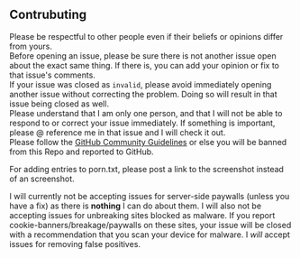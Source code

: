 ## Contrubuting
Please be respectful to other people even if their beliefs or opinions differ from yours. <br/>
Before opening an issue, please be sure there is not another issue open about the exact same thing. If there is, you can add your opinion or fix to that issue's comments. <br/>
If your issue was closed as `invalid`, please avoid immediately opening another issue without correcting the problem. Doing so will result in that issue being closed as well. <br/>
Please understand that I am only one person, and that I will not be able to respond to or correct your issue immediately. If something is important, please @ reference me in that issue and I will check it out.<br/>
Please follow the [GitHub Community Guidelines](https://docs.github.com/en/github/site-policy/github-community-guidelines#what-is-not-allowed) or else you will be banned from this Repo and reported to GitHub. <br/>

For adding entries to porn.txt, please post a link to the screenshot instead of an screenshot. 

I will currently not be accepting issues for server-side paywalls (unless you have a fix) as there is **nothing** I can do about them. I will also not be accepting issues for unbreaking sites blocked as malware. If you report cookie-banners/breakage/paywalls on these sites, your issue will be closed with a recommendation that you scan your device for malware. I _will_ accept issues for removing false positives.
